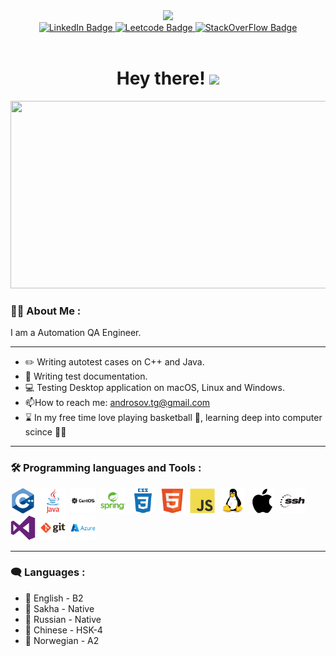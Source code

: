 <div id="header" align="center">
  <img src="https://media.giphy.com/media/jdPMeyv9rn0hZHh8n9/giphy.gif" width="250"/>
</div>

<div id="badges" align="center">
  <a href="https://www.linkedin.com/in/timur-androsov/">
    <img src="https://img.shields.io/badge/LinkedIn-blue?style=for-the-badge&logo=linkedin&logoColor=white" alt="LinkedIn Badge"/>
  </a>
  <a href="https://leetcode.com/Timmy2k/">
    <img src="https://img.shields.io/badge/LeetCode-orange?style=for-the-badge&logo=leetcode&logoColor=gray" alt="Leetcode Badge"/>
  </a>
  <a href="https://stackoverflow.com/users/19227904/troell">
    <img src="https://img.shields.io/badge/StackOverFlow-grey?style=for-the-badge&logo=stackoverflow&logoColor=white" alt="StackOverFlow Badge"/>
  </a>
</div>
<div id="counter" align="center">
  <img src="https://komarev.com/ghpvc/?username=your-github-timmythecreator&style=flat-square&color=blue" alt=""/>
</div>

<div id="greeting" align="center">
  <h1>
    Hey there!
    <img src="https://media.giphy.com/media/hvRJCLFzcasrR4ia7z/giphy.gif" width="30px"/>
  </h1>
</div>

<div align="center">
  <img src="https://media.giphy.com/media/dWesBcTLavkZuG35MI/giphy.gif" width="600" height="300"/>
</div>

### :man_technologist: About Me :
I am a Automation QA Engineer.

---

- :pencil2: Writing autotest cases on C++ and Java.
- :memo: Writing test documentation.
- :computer: Testing Desktop application on macOS, Linux and Windows.
- :mailbox:How to reach me: androsov.tg@gmail.com
- :hourglass: In my free time love playing basketball :basketball:, learning deep into computer scince :man_scientist:

---

### :hammer_and_wrench: Programming languages and Tools :

<div>
  <img src="https://github.com/devicons/devicon/blob/master/icons/cplusplus/cplusplus-original.svg" title="Cplusplus" **alt="Cplusplus" width="40" height="40"/>&nbsp;
  <img src="https://github.com/devicons/devicon/blob/master/icons/java/java-original-wordmark.svg" title="Java" alt="Java" width="40" height="40"/>&nbsp;
  <img src="https://github.com/devicons/devicon/blob/master/icons/centos/centos-plain-wordmark.svg" title="centos" **alt="centos" width="40" height="40"/>&nbsp;
  <img src="https://github.com/devicons/devicon/blob/master/icons/spring/spring-original-wordmark.svg" title="Spring" alt="Spring" width="40" height="40"/>&nbsp;
  <img src="https://github.com/devicons/devicon/blob/master/icons/css3/css3-plain-wordmark.svg"  title="CSS3" alt="CSS" width="40" height="40"/>&nbsp;
  <img src="https://github.com/devicons/devicon/blob/master/icons/html5/html5-original.svg" title="HTML5" alt="HTML" width="40" height="40"/>&nbsp;
  <img src="https://github.com/devicons/devicon/blob/master/icons/javascript/javascript-original.svg" title="JavaScript" alt="JavaScript" width="40" height="40"/>&nbsp;
  <img src="https://github.com/devicons/devicon/blob/master/icons/linux/linux-original.svg" title="Linux" **alt="Linux" width="40" height="40"/>&nbsp;
  <img src="https://github.com/devicons/devicon/blob/master/icons/apple/apple-original.svg" title="Apple" **alt="Apple" width="40" height="40"/>&nbsp;
  <img src="https://github.com/devicons/devicon/blob/master/icons/ssh/ssh-original-wordmark.svg" title="Ssh" **alt="Ssh" width="40" height="40"/>&nbsp;
  <img src="https://github.com/devicons/devicon/blob/master/icons/visualstudio/visualstudio-plain.svg" title="vs" **alt="vs" width="40" height="40"/>&nbsp;
  <img src="https://github.com/devicons/devicon/blob/master/icons/git/git-original-wordmark.svg" title="Git" **alt="Git" width="40" height="40"/>&nbsp;
  <img src="https://github.com/devicons/devicon/blob/master/icons/azure/azure-original-wordmark.svg" title="Azure" **alt="Azure" width="40" height="40"/>&nbsp;
</div>

---

### :left_speech_bubble: Languages :
- :speech_balloon: English - B2
- :speech_balloon: Sakha - Native
- :speech_balloon: Russian - Native
- :speech_balloon: Chinese - HSK-4
- :speech_balloon: Norwegian - A2
